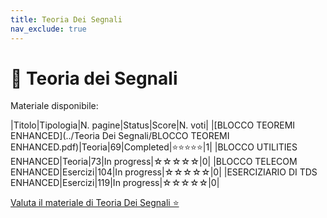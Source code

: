 ```yaml
---
title: Teoria Dei Segnali
nav_exclude: true
---
```


# 📘 Teoria dei Segnali


Materiale disponibile:

|Titolo|Tipologia|N. pagine|Status|Score|N. voti|
|[BLOCCO TEOREMI ENHANCED](../Teoria Dei Segnali/BLOCCO TEOREMI ENHANCED.pdf)|Teoria|69|Completed|⭐⭐⭐⭐⭐|1|
|BLOCCO UTILITIES ENHANCED|Teoria|73|In progress|☆☆☆☆☆|0|
|BLOCCO TELECOM ENHANCED|Esercizi|104|In progress|☆☆☆☆☆|0|
|ESERCIZIARIO DI TDS ENHANCED|Esercizi|119|In progress|☆☆☆☆☆|0|

<a href="https://docs.google.com/forms/d/e/1FAIpQLSdtodu3VPHwG825FNluwVazuPSc_mzX1lgQC1v22RndIOVhaQ/viewform" target="_blank" rel="noopener noreferrer">
  Valuta il materiale di Teoria Dei Segnali ⭐
</a>

